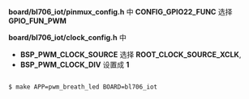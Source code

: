 **board/bl706_iot/pinmux_config.h** 中 **CONFIG_GPIO22_FUNC** 选择 **GPIO_FUN_PWM**

**board/bl706_iot/clock_config.h** 中 

- **BSP_PWM_CLOCK_SOURCE** 选择 **ROOT_CLOCK_SOURCE_XCLK**,
- **BSP_PWM_CLOCK_DIV** 设置成 **1**

```bash

$ make APP=pwm_breath_led BOARD=bl706_iot

```
